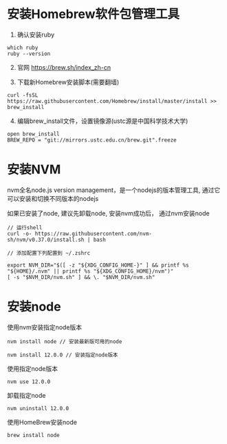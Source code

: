 # 安装Homebrew软件包管理工具
1. 确认安装ruby
```
which ruby
ruby --version
```
2. 官网
https://brew.sh/index_zh-cn

3. 下载新Homebrew安装脚本(需要翻墙)
```
curl -fsSL https://raw.githubusercontent.com/Homebrew/install/master/install >> brew_install

```
4. 编辑brew_install文件，设置镜像源(ustc源是中国科学技术大学)
```
open brew_install
BREW_REPO = "git://mirrors.ustc.edu.cn/brew.git".freeze
```


# 安装NVM
nvm全名node.js version management，是一个nodejs的版本管理工具, 通过它可以安装和切换不同版本的nodejs

如果已安装了node, 建议先卸载node, 安装nvm成功后， 通过nvm安装node

```
// 运行shell
curl -o- https://raw.githubusercontent.com/nvm-sh/nvm/v0.37.0/install.sh | bash

// 添加配置下列配置到 ~/.zshrc

export NVM_DIR="$([ -z "${XDG_CONFIG_HOME-}" ] && printf %s "${HOME}/.nvm" || printf %s "${XDG_CONFIG_HOME}/nvm")"
[ -s "$NVM_DIR/nvm.sh" ] && \. "$NVM_DIR/nvm.sh" 

```

# 安装node
使用nvm安装指定node版本
```
nvm install node // 安装最新版可用的node

nvm install 12.0.0 // 安装指定node版本
```

使用指定node版本
```
nvm use 12.0.0
```

卸载指定node
```
nvm uninstall 12.0.0
```

使用HomeBrew安装node
```
brew install node
```

